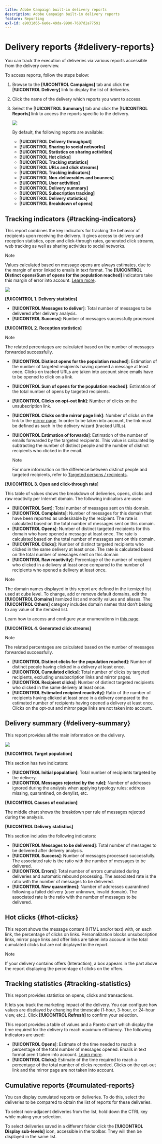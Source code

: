 ```yaml
---
title: Adobe Campaign built-in delivery reports
description: Adobe Campaign built-in delivery reports
feature: Reporting
exl-id: e9031d65-6e0e-49da-9990-7687d2a77591
---
```

# Delivery reports {#delivery-reports}

You can track the execution of deliveries via various reports accessible from the delivery overview. 

To access reports, follow the steps below:

1. Browse to the **[!UICONTROL Campaigns]** tab and click the **[!UICONTROL Delivery]** link to display the list of deliveries.
1. Click the name of the delivery which reports you want to access. 
1. Select the **[!UICONTROL Summary]** tab and click the **[!UICONTROL Reports]** link to access the reports specific to the delivery.

   ![](assets/detailed-report-2.png)

   By default, the following reports are available:

    * **[!UICONTROL Delivery throughput]** 
    * **[!UICONTROL Sharing to social networks]**
    * **[!UICONTROL Statistics on sharing activities]**
    * **[!UICONTROL Hot clicks]**
    * **[!UICONTROL Tracking statistics]**
    * **[!UICONTROL URLs and click streams]**
    * **[!UICONTROL Tracking indicators]**
    * **[!UICONTROL Non-deliverables and bounces]**
    * **[!UICONTROL User activities]**
    * **[!UICONTROL Delivery summary]**
    * **[!UICONTROL Subscription tracking]**
    * **[!UICONTROL Delivery statistics]**
    * **[!UICONTROL Breakdown of opens]** 

## Tracking indicators {#tracking-indicators}

This report combines the key indicators for tracking the behavior of recipients upon receiving the delivery. It gives access to delivery and reception statistics, open and click-through rates, generated click streams, web tracking as well as sharing activities to social networks.

>[!NOTE]
>
>Values calculated based on message opens are always estimates, due to the margin of error linked to emails in text format. The **[!UICONTROL Distinct opens/Sum of opens for the population reached]** indicators take this margin of error into account. [Learn more](metrics-calculation.md#tracking-opens-).

![](assets/tracking-report-synthesis.png)

**[!UICONTROL 1. Delivery statistics]**

* **[!UICONTROL Messages to deliver]**: Total number of messages to be delivered after delivery analysis.
* **[!UICONTROL Success]**: Number of messages successfully processed.

**[!UICONTROL 2. Reception statistics]**

>[!NOTE]
>
>The related percentages are calculated based on the number of messages forwarded successfully.

* **[!UICONTROL Distinct opens for the population reached]**: Estimation of the number of targeted recipients having opened a message at least once. Clicks on tracked URLs are taken into account since emails have to be opened to click on a link.
* **[!UICONTROL Sum of opens for the population reached]**: Estimation of the total number of opens by targeted recipients. 
* **[!UICONTROL Clicks on opt-out link]**: Number of clicks on the unsubscription link.
* **[!UICONTROL Clicks on the mirror page link]**: Number of clicks on the link to the [mirror page](../send/mirror-page.md). In order to be taken into account, the link must be defined as such in the delivery wizard (tracked URLs).
* **[!UICONTROL Estimation of forwards]**: Estimation of the number of emails forwarded by the targeted recipients. This value is calculated by subtracting the number of distinct people and the number of distinct recipients who clicked in the email.

  >[!NOTE]
  >
  >For more information on the difference between distinct people and targeted recipients, refer to [Targeted persons / recipients](metrics-calculation.md#targeted-persons---recipients).

**[!UICONTROL 3. Open and click-through rate]**

This table of values shows the breakdown of deliveries, opens, clicks and raw reactivity per Internet domain. The following indicators are used:

* **[!UICONTROL Sent]**: Total number of messages sent on this domain. 
* **[!UICONTROL Complaints]**: Number of messages for this domain that have been reported as undesirable by the recipient. The rate is calculated based on the total number of messages sent on this domain.
* **[!UICONTROL Opens]**: Number of distinct targeted recipients for this domain who have opened a message at least once. The rate is calculated based on the total number of messages sent on this domain.
* **[!UICONTROL Clicks]**: Number of distinct targeted recipients who clicked in the same delivery at least once. The rate is calculated based on the total number of messages sent on this domain 
* **[!UICONTROL Raw reactivity]**: Percentage of the number of recipient who clicked in a delivery at least once compared to the number of recipients who opened a delivery at least once.

>[!NOTE]
>
>The domain names displayed in this report are defined in the itemized list used at cube level. To change, add or remove default domains, edit the **[!UICONTROL Domains]** itemized list and modify values and aliases. The **[!UICONTROL Others]** category includes domain names that don't belong to any value of the itemized list.
>
>Learn how to access and configure your enumerations in [this page](../config/enumerations.md).


**[!UICONTROL 4. Generated click streams]**

>[!NOTE]
>
>The related percentages are calculated based on the number of messages forwarded successfully.

* **[!UICONTROL Distinct clicks for the population reached]**: Number of distinct people having clicked in a delivery at least once. 
* **[!UICONTROL Cumulated clicks]**: Total number of clicks by targeted recipients, excluding unsubscription links and mirror pages.
* **[!UICONTROL Recipient clicks]**: Number of distinct targeted recipients who clicked in the same delivery at least once.
* **[!UICONTROL Estimated recipient reactivity]**: Ratio of the number of recipients having clicked at least once in a delivery compared to the estimated number of recipients having opened a delivery at least once. Clicks on the opt-out and mirror page links are not taken into account.
<!--
**[!UICONTROL 5. Web tracking]**

* **[!UICONTROL Visited pages]**: Number of web pages visited following message reception.
* **[!UICONTROL Transactions]**: Number of purchases following message reception.
* **[!UICONTROL Total amount]**: Total amount of purchases following message reception. 
* **[!UICONTROL Average transaction amount]**: Average purchase made by distinct delivery recipients. 
* **[!UICONTROL Articles]**: Number of articles purchased by the delivery recipients. 
* **[!UICONTROL Average count of articles per transaction]**: Average number of items per purchase made by distinct recipients.
* **[!UICONTROL Average amount per message]**: Average amount of purchases generated per message.

  >[!NOTE]
  >
  >In order for a visited page, transaction, amount or article to be taken into account, a webtracking tag must be inserted into the matching web page. Webtracking configuration is presented in [this section](../../configuration/using/about-web-tracking.md).

**[!UICONTROL 6. Sharing activities to email and social networks]**

This section shows the number of messages shared on each social network. For more on this, refer to [Sharing to social networks](../../reporting/using/global-reports.md#sharing-to-social-networks).

## URLs and click streams {#urls-and-click-streams}

This report shows the list of pages visited following a delivery. 

![](assets/s_ncs_user_url_report.png)

You can configure the contents of this report by selecting: the score chart to be displayed, the time filter (since the action launch, over the first 6 hours following launch, etc.) and the data display mode (by label, by URL, by category. Click **[!UICONTROL Refresh]** to confirm your selection.

The following rates are displayed in the upper section of the report:

* **[!UICONTROL Reactivity]**: Ratio of the number of targeted recipients having clicked in a delivery, in relation to the estimated number of targeted recipients having opened a delivery. Clicks on the opt-out link and on the mirror page are not taken into account.

  >[!NOTE]
  >
  >For more information on tracking opens, refer to [this section](metrics-calculation.md#tracking-opens-).

* **[!UICONTROL Distinct clicks]**: Number of distinct people having clicked at least once (excluding unsubscription link and mirror page) in a delivery. The rate displayed is calculated based on the number of messages delivered successfully. 
* **[!UICONTROL Cumulated clicks]**: Total number of clicks by targeted recipients (excluding unsubscription link and mirror page). The rate displayed is calculated based on the number of messages forwarded successfully.

**[!UICONTROL Platform average]**: This average rate, displayed under each rate (reactivity, distinct clicks, and cumulated clicks), is calculated for deliveries sent over the previous six months. Only deliveries with the same typology and on the same channel are taken into account. Proofs are excluded.

The central table provides the following information:

* **[!UICONTROL Clicks]**: Number of cumulated clicks, per link. 
* **[!UICONTROL Clicks (in %)]**: Breakdown of the number of clicks per link, in relation to the total number of cumulated clicks.

**[!UICONTROL Breakdown of clicks in time]**

This chart shows the breakdown of cumulated clicks per day.
-->

## Delivery summary {#delivery-summary}

This report provides all the main information on the delivery. 

![](assets/user-report-summary.png)

**[!UICONTROL Target population]**

This section has two indicators:

* **[!UICONTROL Initial population]**: Total number of recipients targeted by the delivery. 
* **[!UICONTROL Messages rejected by the rule]**: Number of addresses ignored during the analysis when applying typology rules: address missing, quarantined, on denylist, etc. <!--For more information on typology rules, refer to this [page](../../delivery/using/steps-validating-the-delivery.md#validation-process-with-typologies).-->

**[!UICONTROL Causes of exclusion]**

The middle chart shows the breakdown per rule of messages rejected during the analysis.

**[!UICONTROL Delivery statistics]**

This section includes the following indicators:

* **[!UICONTROL Messages to be delivered]**: Total number of messages to be delivered after delivery analysis. 
* **[!UICONTROL Success]**: Number of messages processed successfully. The associated rate is the ratio with the number of messages to be delivered.
* **[!UICONTROL Errors]**: Total number of errors cumulated during deliveries and automatic rebound processing. The associated rate is the ratio with the number of messages to be delivered. 
* **[!UICONTROL New quarantines]**: Number of addresses quarantined following a failed delivery (user unknown, invalid domain). The associated rate is the ratio with the number of messages to be delivered.

## Hot clicks {#hot-clicks}

This report shows the message content (HTML and/or text) with, on each link, the percentage of clicks on links. Personalization blocks unsubscription links, mirror page links and offer links are taken into account in the total cumulated clicks but are not displayed in the report.

>[!NOTE]
>
>If your delivery contains offers (Interaction), a box appears in the part above the report displaying the percentage of clicks on the offers.


## Tracking statistics {#tracking-statistics}

This report provides statistics on opens, clicks and transactions.

It lets you track the marketing impact of the delivery. You can configure how values are displayed by changing the timescale (1-hour, 3-hour, or 24-hour view, etc.). Click **[!UICONTROL Refresh]** to confirm your selection.

This report provides a table of values and a Pareto chart which display the time required for the delivery to reach maximum efficiency. The following indicators are used:

* **[!UICONTROL Opens]**: Estimate of the time needed to reach a percentage of the total number of messages opened. Emails in text format aren't taken into account. [Learn more](metrics-calculation.md#tracking-opens-).
* **[!UICONTROL Clicks]**: Estimate of the time required to reach a percentage of the total number of clicks recorded. Clicks on the opt-out link and the mirror page are not taken into account.
<!--
* **[!UICONTROL Transactions]**: Time required to achieve a percentage of the total number of transactions following message reception. In order for a transaction to be taken into account, a transaction type webtracking tag must be inserted into the matching web page. Webtracking configuration is presented in [this section](../../configuration/using/about-web-tracking.md).
--> 


## Cumulative reports {#cumulated-reports}

You can display cumulated reports on deliveries. To do this, select the deliveries to be compared to obtain the list of reports for these deliveries.

To select non-adjacent deliveries from the list, hold down the CTRL key while making your selection.

To select deliveries saved in a different folder click the **[!UICONTROL Display sub-levels]** icon, accessible in the toolbar. They will then be displayed in the same list.
